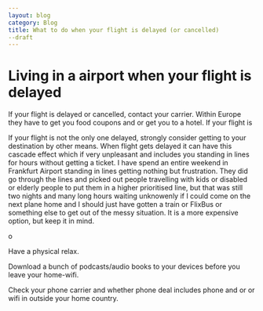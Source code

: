 ```yaml
---
layout: blog
category: Blog
title: What to do when your flight is delayed (or cancelled)
--draft
---
```

# Living in a airport when your flight is delayed
If your flight is delayed or cancelled, contact your carrier. Within Europe they have to get you food coupons and or get you to a hotel.
If your flight is 

If your flight is not the only one delayed, strongly consider getting to your destination by other means. When flight gets delayed it can have this cascade effect which if very unpleasant and includes you standing in lines for hours without getting a ticket.
I have spend an entire weekend in Frankfurt Airport standing in lines getting nothing but frustration.
They did go through the lines and picked out people travelling with kids or disabled or elderly people to put them in a higher prioritised line, but that was still two nights and many long hours waiting unknowenly if I could come on the next plane home and I should just have gotten a train or FlixBus or something else to get out of the messy situation. It is a more expensive option, but keep it in mind.

o

Have a physical relax. 

Download a bunch of podcasts/audio books to your devices before you leave your home-wifi.

Check your phone carrier and whether phone deal includes phone and or or wifi in outside your home country.

